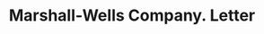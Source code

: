 ---
doi: 10.7916/D8C54XXZ
date_other: '1923'
date_other_textual: '1923'
form: correspondence
genre:
- Letters (correspondence)
name:
- Marshall-Wells Company
object_in_context_url: https://biggert.cul.columbia.edu/items/view/ave_biggert_00639
subject_hierarchical_geographic:
- Duluth, Minnesota, United States
subject_name:
- Marshall-Wells Company
title: Marshall-Wells Company. Letter
sort_title: Marshall-Wells Company. Letter
call_number: ave_biggert_00639
coordinates:
- 46.786939,-92.098194
pid: ave_biggert_00639
identifiers: ave_biggert_00639
canvas_id: ldpd:395911
permalink: "/items/ave_biggert_00639/"
layout: iiif-image-page
---